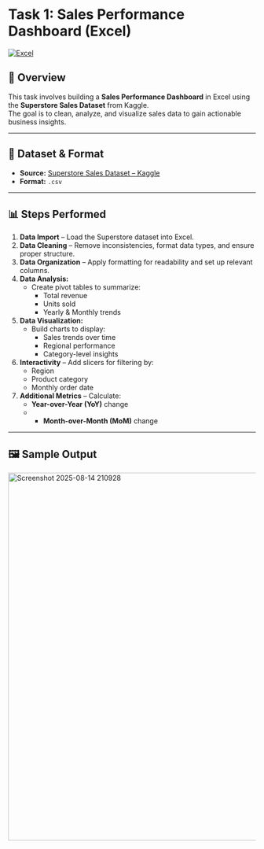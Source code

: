 # Task 1: Sales Performance Dashboard (Excel)
[![Excel](https://img.shields.io/badge/Excel-Data%20Analysis-217346?logo=microsoft-excel&logoColor=white)](https://www.microsoft.com/microsoft-365/excel)

## 📌 Overview
This task involves building a **Sales Performance Dashboard** in Excel using the **Superstore Sales Dataset** from Kaggle.  
The goal is to clean, analyze, and visualize sales data to gain actionable business insights.

---

## 📂 Dataset & Format
- **Source:** [Superstore Sales Dataset – Kaggle](https://www.kaggle.com/datasets/rohitsahoo/sales-forecasting?resource=download)
- **Format:** `.csv`

---

## 📊 Steps Performed
1. **Data Import** – Load the Superstore dataset into Excel.  
2. **Data Cleaning** – Remove inconsistencies, format data types, and ensure proper structure.  
3. **Data Organization** – Apply formatting for readability and set up relevant columns.  
4. **Data Analysis:**
   - Create pivot tables to summarize:
     - Total revenue
     - Units sold
     - Yearly & Monthly trends
5. **Data Visualization:**
   - Build charts to display:
     - Sales trends over time
     - Regional performance
     - Category-level insights
6. **Interactivity** – Add slicers for filtering by:
   - Region
   - Product category
   - Monthly order date
7. **Additional Metrics** – Calculate:
   - **Year-over-Year (YoY)** change
   - - **Month-over-Month (MoM)** change

---

## 🖼 Sample Output
<img width="1665" height="748" alt="Screenshot 2025-08-14 210928" src="https://github.com/user-attachments/assets/3a8f645f-ac7b-4935-b367-5ed7f29f9194" />
